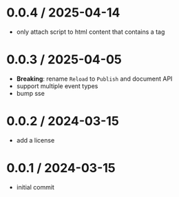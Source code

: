 # 0.0.4 / 2025-04-14

- only attach script to html content that contains a </body> tag

# 0.0.3 / 2025-04-05

- **Breaking**: rename `Reload` to `Publish` and document API
- support multiple event types
- bump sse

# 0.0.2 / 2024-03-15

- add a license

# 0.0.1 / 2024-03-15

- initial commit
